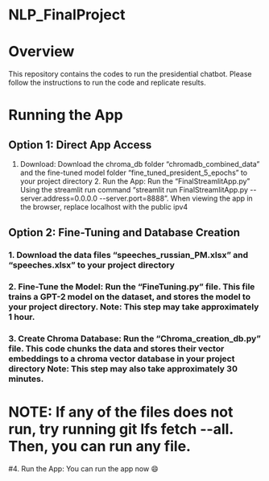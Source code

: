 # NLP_FinalProject

# Overview

This repository contains the codes to run the presidential chatbot. Please follow the instructions to run the code and replicate results.

# Running the App

## Option 1: Direct App Access 

1. Download: Download the chroma_db folder “chromadb_combined_data” and the fine-tuned model folder “fine_tuned_president_5_epochs” to your project directory 2. Run the App: Run the “FinalStreamlitApp.py” Using the streamlit run command “streamlit run FinalStreamlitApp.py --server.address=0.0.0.0 --server.port=8888”. When viewing the app in the browser, replace localhost with the public ipv4

## Option 2: Fine-Tuning and Database Creation 

### 1. Download the data files “speeches_russian_PM.xlsx” and “speeches.xlsx” to your project directory 
### 2. Fine-Tune the Model: Run the “FineTuning.py” file. This file trains a GPT-2 model on the dataset, and stores the model to your project directory. Note: This step may take approximately 1 hour. 
### 3. Create Chroma Database: Run the “Chroma_creation_db.py” file. This code chunks the data and stores their vector embeddings to a chroma vector database in your project directory Note: This step may also take approximately 30 minutes.

# NOTE: If any of the files does not run, try running git lfs fetch --all. Then, you can run any file. 

#4. Run the App: You can run the app now 😄
